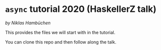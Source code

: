 `async` tutorial 2020 (HaskellerZ talk)
=======================================

_by Niklas Hambüchen_

This provides the files we will start with in the tutorial.

You can clone this repo and then follow along the talk.

